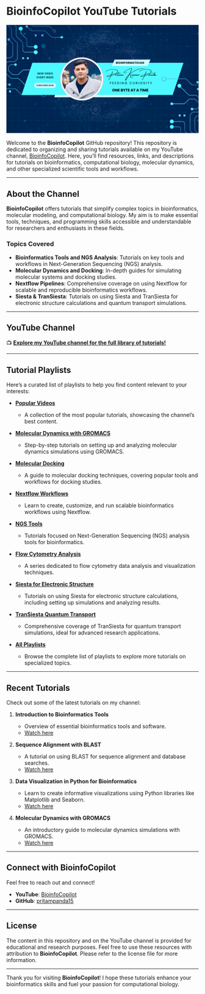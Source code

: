 # BioinfoCopilot YouTube Tutorials
![Copilot](https://github.com/pritampanda15/YouTube_Tutorials/blob/main/Youtube%20Banner.png)

Welcome to the **BioinfoCopilot** GitHub repository! This repository is dedicated to organizing and sharing tutorials available on my YouTube channel, [BioinfoCopilot](https://www.youtube.com/@BioinfoCopilot). Here, you’ll find resources, links, and descriptions for tutorials on bioinformatics, computational biology, molecular dynamics, and other specialized scientific tools and workflows.

---

## About the Channel

**BioinfoCopilot** offers tutorials that simplify complex topics in bioinformatics, molecular modeling, and computational biology. My aim is to make essential tools, techniques, and programming skills accessible and understandable for researchers and enthusiasts in these fields.

### Topics Covered
- **Bioinformatics Tools and NGS Analysis**: Tutorials on key tools and workflows in Next-Generation Sequencing (NGS) analysis.
- **Molecular Dynamics and Docking**: In-depth guides for simulating molecular systems and docking studies.
- **Nextflow Pipelines**: Comprehensive coverage on using Nextflow for scalable and reproducible bioinformatics workflows.
- **Siesta & TranSiesta**: Tutorials on using Siesta and TranSiesta for electronic structure calculations and quantum transport simulations.

---

## YouTube Channel

📺 **[Explore my YouTube channel for the full library of tutorials!](https://www.youtube.com/@BioinfoCopilot)**

---

## Tutorial Playlists

Here’s a curated list of playlists to help you find content relevant to your interests:

- **[Popular Videos](https://www.youtube.com/@BioinfoCopilot/videos?view=0&sort=p&shelf_id=1)**  
  - A collection of the most popular tutorials, showcasing the channel’s best content.

- **[Molecular Dynamics with GROMACS](https://www.youtube.com/playlist?list=PLS3KFDv2o0CQIvkKuL7kU2rfowWIfHFFN)**  
  - Step-by-step tutorials on setting up and analyzing molecular dynamics simulations using GROMACS.

- **[Molecular Docking](https://www.youtube.com/playlist?list=PLS3KFDv2o0CR327JLYQvAN7WI59GqdwPU)**  
  - A guide to molecular docking techniques, covering popular tools and workflows for docking studies.

- **[Nextflow Workflows](https://www.youtube.com/playlist?list=PLS3KFDv2o0CQxUuyAMyYdp_PoiVbdSa_8)**  
  - Learn to create, customize, and run scalable bioinformatics workflows using Nextflow.

- **[NGS Tools](https://www.youtube.com/playlist?list=PLS3KFDv2o0CTIHjh-6lp7qgrqgcDvswvG)**  
  - Tutorials focused on Next-Generation Sequencing (NGS) analysis tools for bioinformatics.

- **[Flow Cytometry Analysis](https://www.youtube.com/playlist?list=PLS3KFDv2o0CTgxt_aKQZNHPYeb95qJvhR)**  
  - A series dedicated to flow cytometry data analysis and visualization techniques.

- **[Siesta for Electronic Structure](https://www.youtube.com/playlist?list=PLS3KFDv2o0CR5jnnO5u8Gpp9nOvda-6vl)**  
  - Tutorials on using Siesta for electronic structure calculations, including setting up simulations and analyzing results.

- **[TranSiesta Quantum Transport](https://www.youtube.com/playlist?list=PLS3KFDv2o0CTV8bJ9clpDW4I-CReFSKG-)**  
  - Comprehensive coverage of TranSiesta for quantum transport simulations, ideal for advanced research applications.

- **[All Playlists](https://www.youtube.com/@BioinfoCopilot#)**  
  - Browse the complete list of playlists to explore more tutorials on specialized topics.

---

## Recent Tutorials

Check out some of the latest tutorials on my channel:

1. **Introduction to Bioinformatics Tools**  
   - Overview of essential bioinformatics tools and software.
   - [Watch here](https://www.youtube.com/watch?v=YourVideoID)

2. **Sequence Alignment with BLAST**  
   - A tutorial on using BLAST for sequence alignment and database searches.
   - [Watch here](https://www.youtube.com/watch?v=YourVideoID)

3. **Data Visualization in Python for Bioinformatics**  
   - Learn to create informative visualizations using Python libraries like Matplotlib and Seaborn.
   - [Watch here](https://www.youtube.com/watch?v=YourVideoID)

4. **Molecular Dynamics with GROMACS**  
   - An introductory guide to molecular dynamics simulations with GROMACS.
   - [Watch here](https://www.youtube.com/watch?v=YourVideoID)

---

## Connect with BioinfoCopilot

Feel free to reach out and connect!  
- **YouTube**: [BioinfoCopilot](https://www.youtube.com/@BioinfoCopilot)
- **GitHub**: [pritampanda15](https://github.com/pritampanda15)

---

## License

The content in this repository and on the YouTube channel is provided for educational and research purposes. Feel free to use these resources with attribution to **BioinfoCopilot**. Please refer to the license file for more information.

---

Thank you for visiting **BioinfoCopilot**! I hope these tutorials enhance your bioinformatics skills and fuel your passion for computational biology.

